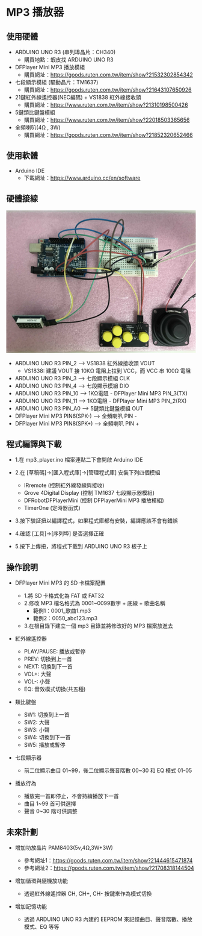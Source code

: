 ﻿ MP3 播放器
============

使用硬體
--------

* ARDUINO UNO R3 (串列埠晶片：CH340)
    * 購買地點：蝦皮找 ARDUINO UNO R3
* DFPlayer Mini MP3 播放模組
    * 購買網址：https://goods.ruten.com.tw/item/show?21532302854342
* 七段顯示模組 (驅動晶片：TM1637)
    * 購買網址：https://goods.ruten.com.tw/item/show?21643107650926
* 21鍵紅外線遙控器(NEC編碼) + VS1838 紅外線接收頭
    * 購買網址：https://www.ruten.com.tw/item/show?21310198500426
* 5鍵類比鍵盤模組
    * 購買網址：https://www.ruten.com.tw/item/show?22018503365656
* 全頻喇叭(4Ω , 3W)
    * 購買網址：https://goods.ruten.com.tw/item/show?21852320652466

使用軟體
--------

* Arduino IDE
    * 下載網址：https://www.arduino.cc/en/software

硬體接線
---------

 ![image](https://github.com/liping588/mp3_player/blob/master/image/mp3_pic%20.jpg)

* ARDUINO UNO R3 PIN_2  --> VS1838 紅外線接收頭 VOUT
    * VS1838: 建議 VOUT 接 10KΩ 電阻上拉到 VCC，而  VCC 串 100Ω 電阻
* ARDUINO UNO R3 PIN_3  --> 七段顯示模組 CLK
* ARDUINO UNO R3 PIN_4  --> 七段顯示模組 DIO
* ARDUINO UNO R3 PIN_10 --> 1KΩ電阻 - DFPlayer Mini MP3 PIN_3(TX)
* ARDUINO UNO R3 PIN_11 --> 1KΩ電阻 - DFPlayer Mini MP3 PIN_2(RX)
* ARDUINO UNO R3 PIN_A0 --> 5鍵類比鍵盤模組 OUT
* DFPlayer Mini MP3 PIN6(SPK-) --> 全頻喇叭 PIN -
* DFPlayer Mini MP3 PIN8(SPK+) --> 全頻喇叭 PIN +

程式編譯與下載
--------------

* 1.在 mp3_player.ino 檔案連點二下會開啟 Arduino IDE

* 2.在 [草稿碼]->[匯入程式庫]->[管理程式庫] 安裝下列四個模組
    * IRremote               (控制紅外線發線與接收)
    * Grove 4Digital Display (控制 TM1637 七段顯示器模組)
    * DFRobotDFPlayerMini    (控制 DFPlayerMini MP3 播放模組)
    * TimerOne               (定時器函式)

* 3.按下驗証扭以編譯程式，如果程式庫都有安裝，編譯應該不會有錯誤

* 4.確認 [工具]->[序列埠] 是否選擇正確

* 5.按下上傳扭，將程式下載到 ARDUINO UNO R3 板子上

操作說明
--------

* DFPlayer Mini MP3 的 SD 卡檔案配置
    * 1.將 SD 卡格式化為 FAT 或 FAT32
    * 2.修改 MP3 檔名格式為 0001~0099數字 + 底線 + 歌曲名稱
        - 範例1：0001_歌曲1.mp3
        - 範例2：0050_abc123.mp3
    * 3.在根目錄下建立一個 mp3 目錄並將修改好的 MP3 檔案放進去

* 紅外線遙控器
    * PLAY/PAUSE: 播放或暫停
    * PREV: 切換到上一首
    * NEXT: 切換到下一首
    * VOL+: 大聲
    * VOL-: 小聲
    * EQ: 音效模式切換(共五種)

* 類比鍵盤
    * SW1: 切換到上一首
    * SW2: 大聲
    * SW3: 小聲
    * SW4: 切換到下一首
    * SW5: 播放或暫停

* 七段顯示器
    * 前二位顯示曲目 01~99，後二位顯示聲音階數 00~30 和 EQ 模式 01-05

* 播放行為
    * 播放完一首即停止，不會持續播放下一首
    * 曲目 1~99 首可供選擇
    * 聲音 0~30 階可供調整

未來計劃
--------

* 增加功放晶片 PAM8403(5v,4Ω,3W+3W)
    * 參考網址1：https://goods.ruten.com.tw/item/show?21444615471874
    * 參考網址2：https://goods.ruten.com.tw/item/show?21708318144504

* 增加循環與隨機放功能
    * 透過紅外線遙控器 CH, CH+, CH- 按鍵來作為模式切換

* 增加記憶功能
    * 透過 ARDUINO UNO R3 內建的 EEPROM 來記憶曲目、聲音階數、播放模式、EQ 等等
